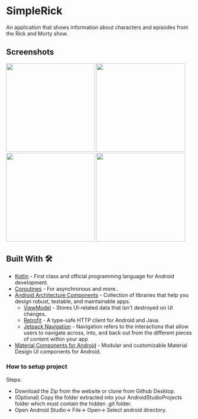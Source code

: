 ﻿# SimpleRick
An application that shows information about characters and episodes from the Rick and Morty show.

## Screenshots
<img src="https://user-images.githubusercontent.com/89312934/210822986-51de3f92-9a2f-4ae0-b819-30e8c801b1a3.png" width="240" /> <img src="https://user-images.githubusercontent.com/89312934/210822998-6f79be53-3e09-4f00-8706-14bedcf2d444.png" width="240" /> 
<img src="https://user-images.githubusercontent.com/89312934/210820770-9c1b29a6-c7c0-4f39-8565-dd4dc3cece20.png" width="240" /> <img src="https://user-images.githubusercontent.com/89312934/210823030-39f3027c-dc97-44f2-9414-81b8719c85a5.png" width="240" />

## Built With 🛠
- [Kotlin](https://kotlinlang.org/) - First class and official programming language for Android development.
- [Coroutines](https://kotlinlang.org/docs/reference/coroutines-overview.html) - For asynchronous and more..
- [Android Architecture Components](https://developer.android.com/topic/libraries/architecture) - Collection of libraries that help you design robust, testable, and maintainable apps.
  - [ViewModel](https://developer.android.com/topic/libraries/architecture/viewmodel) - Stores UI-related data that isn't destroyed on UI changes. 
  - [Retrofit](https://square.github.io/retrofit/) - A type-safe HTTP client for Android and Java.
  - [Jetpack Navigation](https://developer.android.com/guide/navigation) - Navigation refers to the interactions that allow users to navigate across, into, and back out from the different pieces of content within your app
- [Material Components for Android](https://github.com/material-components/material-components-android) - Modular and customizable Material Design UI components for Android.

### How to setup project
Steps:

- Download the Zip from the website or clone from Github Desktop.
- (Optional) Copy the folder extracted into your AndroidStudioProjects folder which must contain the hidden .git folder.
- Open Android Studio-> File-> Open-> Select android directory.
